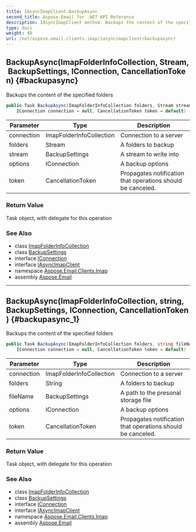 ```yaml
---
title: IAsyncImapClient.BackupAsync
second_title: Aspose.Email for .NET API Reference
description: IAsyncImapClient method. Backups the content of the specified folders
type: docs
weight: 40
url: /net/aspose.email.clients.imap/iasyncimapclient/backupasync/
---
```

## BackupAsync(ImapFolderInfoCollection, Stream, BackupSettings, IConnection, CancellationToken) {#backupasync}

Backups the content of the specified folders

```csharp
public Task BackupAsync(ImapFolderInfoCollection folders, Stream stream, BackupSettings options, 
    IConnection connection = null, CancellationToken token = default)
```

| Parameter | Type | Description |
| --- | --- | --- |
| connection | ImapFolderInfoCollection | Connection to a server |
| folders | Stream | A folders to backup |
| stream | BackupSettings | A stream to write into |
| options | IConnection | A backup options |
| token | CancellationToken | Propagates notification that operations should be canceled. |

### Return Value

Task object, with delegate for this operation

### See Also

* class [ImapFolderInfoCollection](../../imapfolderinfocollection/)
* class [BackupSettings](../../backupsettings/)
* interface [IConnection](../../../aspose.email.clients/iconnection/)
* interface [IAsyncImapClient](../)
* namespace [Aspose.Email.Clients.Imap](../../iasyncimapclient/)
* assembly [Aspose.Email](../../../)

---

## BackupAsync(ImapFolderInfoCollection, string, BackupSettings, IConnection, CancellationToken) {#backupasync_1}

Backups the content of the specified folders

```csharp
public Task BackupAsync(ImapFolderInfoCollection folders, string fileName, BackupSettings options, 
    IConnection connection = null, CancellationToken token = default)
```

| Parameter | Type | Description |
| --- | --- | --- |
| connection | ImapFolderInfoCollection | Connection to a server |
| folders | String | A folders to backup |
| fileName | BackupSettings | A path to the presonal storage file |
| options | IConnection | A backup options |
| token | CancellationToken | Propagates notification that operations should be canceled. |

### Return Value

Task object, with delegate for this operation

### See Also

* class [ImapFolderInfoCollection](../../imapfolderinfocollection/)
* class [BackupSettings](../../backupsettings/)
* interface [IConnection](../../../aspose.email.clients/iconnection/)
* interface [IAsyncImapClient](../)
* namespace [Aspose.Email.Clients.Imap](../../iasyncimapclient/)
* assembly [Aspose.Email](../../../)


